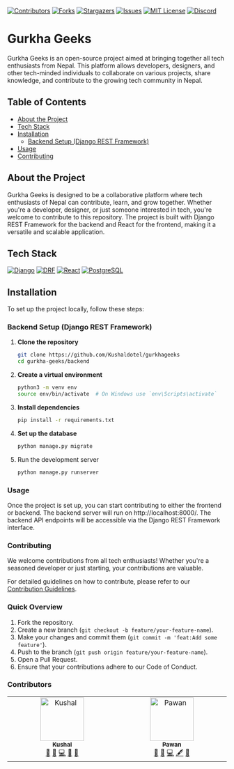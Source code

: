 [![Contributors][contributors-shield]][contributors-url]
[![Forks][forks-shield]][forks-url]
[![Stargazers][stars-shield]][stars-url]
[![Issues][issues-shield]][issues-url]
[![MIT License][license-shield]][license-url]
[![Discord][discord-shield]][discord-url]


# Gurkha Geeks

Gurkha Geeks is an open-source project aimed at bringing together all tech enthusiasts from Nepal. This platform allows developers, designers, and other tech-minded individuals to collaborate on various projects, share knowledge, and contribute to the growing tech community in Nepal.

## Table of Contents

- [About the Project](#about-the-project)
- [Tech Stack](#teach-stack)
- [Installation](#installation)
  - [Backend Setup (Django REST Framework)](#backend-setup-django-rest-framework)
- [Usage](#usage)
- [Contributing](#contributing)

## About the Project

Gurkha Geeks is designed to be a collaborative platform where tech enthusiasts of Nepal can contribute, learn, and grow together. Whether you're a developer, designer, or just someone interested in tech, you're welcome to contribute to this repository. The project is built with Django REST Framework for the backend and React for the frontend, making it a versatile and scalable application.

## Tech Stack 
[![Django][Django]][Django-url] 
[![DRF][DRF]][DRF-url] 
[![React][React.js]][React-url] 
[![PostgreSQL][PostgreSQL]][Postgresql-url]

## Installation

To set up the project locally, follow these steps:

### Backend Setup (Django REST Framework)

1. **Clone the repository**

   ```bash
   git clone https://github.com/Kushaldotel/gurkhageeks
   cd gurkha-geeks/backend

2. **Create a virtual environment**

    ```bash
    python3 -m venv env
    source env/bin/activate  # On Windows use `env\Scripts\activate`

3. **Install dependencies**

    ```bash
    pip install -r requirements.txt

4. **Set up the database**

    ```bash
    python manage.py migrate

5. Run the development server

    ```bash
    python manage.py runserver


### Usage
Once the project is set up, you can start contributing to either the frontend or backend. The backend server will run on http://localhost:8000/. The backend API endpoints will be accessible via the Django REST Framework interface.


### Contributing

We welcome contributions from all tech enthusiasts! Whether you're a seasoned developer or just starting, your contributions are valuable.

For detailed guidelines on how to contribute, please refer to our [Contribution Guidelines](CONTRIBUTING.md).

### Quick Overview

1. Fork the repository.
2. Create a new branch (`git checkout -b feature/your-feature-name`).
3. Make your changes and commit them (`git commit -m 'feat:Add some feature'`).
4. Push to the branch (`git push origin feature/your-feature-name`).
5. Open a Pull Request.
6. Ensure that your contributions adhere to our Code of Conduct.

### Contributors

<table>
  <tbody>
    <tr>
      <td align="center" valign="top" width="14.28%">
        <a href="https://github.com/kushaldotel"><img src="https://avatars.githubusercontent.com/u/114340617?v=4" width="100px;" alt="Kushal"/><br /><sub><b>Kushal</b></sub></a><br />
        <a href="#" title="Maintenance">🔧</a>
        <a href="#" title="Project Management">📆</a>
        <a href="#" title="Code">💻</a>
        <a href="#" title="Reviewed Pull Requests">👀</a>
        <a href="#" title="Ideas, Planning, & Feedback">🤔</a>
      </td>
      <td align="center" valign="top" width="14.28%">
        <a href="https://github.com/pawansapkota100"><img src="https://avatars.githubusercontent.com/u/100679210?s=96&v=4" width="100px;" alt="Pawan"/><br /><sub><b>Pawan</b></sub></a><br />
        <a href="#" title="Maintenance">🔧</a>
        <a href="#" title="Documentation">📖</a>
        <a href="#" title="Code">💻</a>
        <a href="#" title="Content">🖋</a>
        <a href="#" title="Ideas, Planning, & Feedback">🤔</a>
        </td>
    </tr>
  </tbody>
</table>



<!-- MARKDOWN LINKS & IMAGES -->
[contributors-shield]: https://img.shields.io/github/contributors/Kushaldotel/gurkhageeks.svg?style=for-the-badge
[contributors-url]: https://github.com/Kushaldotel/gurkhageeks/graphs/contributors
[forks-shield]: https://img.shields.io/github/forks/Kushaldotel/gurkhageeks.svg?style=for-the-badge
[forks-url]: https://github.com/Kushaldotel/gurkhageeks/network/members
[stars-shield]: https://img.shields.io/github/stars/Kushaldotel/gurkhageeks.svg?style=for-the-badge
[stars-url]: https://github.com/Kushaldotel/gurkhageeks/stargazers
[issues-shield]: https://img.shields.io/github/issues/Kushaldotel/gurkhageeks.svg?style=for-the-badge
[issues-url]: https://github.com/Kushaldotel/gurkhageeks/issues
[license-shield]: https://img.shields.io/github/license/Kushaldotel/gurkhageeks.svg?style=for-the-badge
[license-url]: https://github.com/Kushaldotel/gurkhageeks/blob/main/LICENSE
[discord-shield]: https://img.shields.io/discord/your_discord_server_id.svg?style=for-the-badge
[discord-url]: https://discord.gg/CVNrjK3gpB
[Django]: https://img.shields.io/badge/Django-092E20?style=for-the-badge&logo=django&logoColor=white
[Django-url]: https://www.djangoproject.com/
[DRF]: https://img.shields.io/badge/DRF-092E20?style=for-the-badge&logo=django&logoColor=red
[DRF-url]: https://www.django-rest-framework.org/
[React.js]: https://img.shields.io/badge/React-20232A?style=for-the-badge&logo=react&logoColor=61DAFB
[React-url]: https://reactjs.org/
[PostgreSQL]: https://img.shields.io/badge/PostgreSQL-336791?style=for-the-badge&logo=postgresql&logoColor=white
[Postgresql-url]: https://www.postgresql.org/

